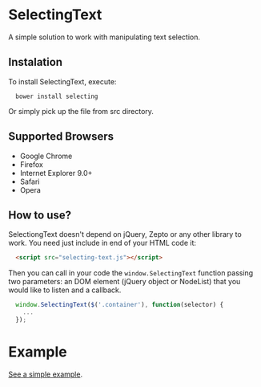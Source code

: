 # SelectingText
A simple solution to work with manipulating text selection.

## Instalation
To install SelectingText, execute:

```shell
  bower install selecting
```

Or simply pick up the file from src directory.

## Supported Browsers
* Google Chrome
* Firefox
* Internet Explorer 9.0+
* Safari
* Opera

## How to use?
SelectiongText doesn't depend on jQuery, Zepto or any other library to work. You need just include in end of your HTML code it:

```html
  <script src="selecting-text.js"></script>
```

Then you can call in your code the <code>window.SelectingText</code> function passing two parameters: an DOM element (jQuery object or NodeList) that you would like to listen and a callback. 

```js
  window.SelectingText($('.container'), function(selector) {
    ...
  });
```

# Example
[See a simple example](http://evandrolg.github.io/SelectingText).
